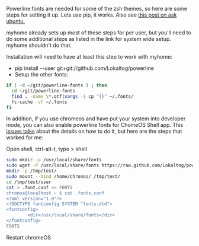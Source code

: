 Powerline fonts are needed for some of the zsh themes, so here are some steps for setting it up.
Lets use pip, it works.
Also see [this post on ask ubuntu.](http://askubuntu.com/questions/283908/how-can-i-install-and-use-powerline-plugin)

myhome already sets up most of these steps for per user, but
you'll need to do some additional steps as listed in the link for system wide setup.  myhome shouldn't do that.

Installation will need to have at least this step to work with myhome:

* pip install --user git+git://github.com/Lokaltog/powerline
* Setup the other fonts:
```sh
if [ -d ~/git/powerline-fonts ] ; then
  cd ~/git/powerline-fonts
  find . -name \*.otf|xargs -i cp "{}" ~/.fonts/
  fc-cache -vf ~/.fonts
fi
```

In addition, if you use chromeos and have put your system into developer mode, you can also enable powerline fonts for ChomeOS Shell app.   This [issues talks](https://code.google.com/p/chromium/issues/detail?id=320364) about the details on how to do it, but here are the steps that worked for me:

Open shell, ctrl-alt-t, type > shell
```sh
sudo mkdir -p /usr/local/share/fonts
sudo wget -P /usr/local/share/fonts https://raw.github.com/Lokaltog/powerline/develop/font/PowerlineSymbols.otf
mkdir -p /tmp/test/
sudo mount --bind /home/chronos/ /tmp/test/
cd /tmp/test/user
cat > .font.conf << FONTS
chronos@localhost ~ $ cat .fonts.conf 
<?xml version="1.0"?>
<!DOCTYPE fontconfig SYSTEM "fonts.dtd">
<fontconfig>
        <dir>/usr/local/share/fonts</dir>
</fontconfig>
FONTS
```

Restart chromeOS
